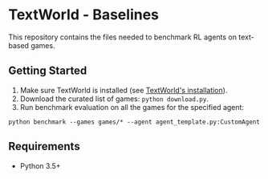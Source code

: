 # TextWorld - Baselines
This repository contains the files needed to benchmark RL agents on text-based games.

## Getting Started
1.	Make sure TextWorld is installed (see [TextWorld's installation](https://github.com/Microsoft/TextWorld)).
2.	Download the curated list of games: `python download.py`.
3.	Run benchmark evaluation on all the games for the specified agent:
```
python benchmark --games games/* --agent agent_template.py:CustomAgent
```

## Requirements
- Python 3.5+
